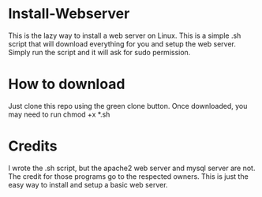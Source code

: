 # Install-Webserver
This is the lazy way to install a web server on Linux. This is a simple .sh script that will download everything for you and setup the web server. Simply run the script and it will ask for sudo permission.

# How to download
Just clone this repo using the green clone button. Once downloaded, you may need to run chmod +x *.sh


# Credits
I wrote the .sh script, but the apache2 web server and mysql server are not. The credit for those programs go to the respected owners. This is just the easy way to install and setup a basic web server.
